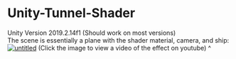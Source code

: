 # Unity-Tunnel-Shader
Unity Version 2019.2.14f1 (Should work on most versions)  
The scene is essentially a plane with the shader material, camera, and ship:  
[![untitled](https://ibb.co/C1QxC36)](https://www.youtube.com/watch?v=rnnz56lUkg4 "Click to play on Youtube.com")
(Click the image to view a video of the effect on youtube) ^  
